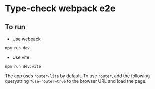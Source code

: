 # Type-check webpack e2e

## To run

- Use webpack

```
npm run dev
```

- Use vite

```
npm run dev:vite
```

The app uses `router-lite` by default. To use `router`, add the following querystring `?use-router=true` to the browser URL and load the page.
